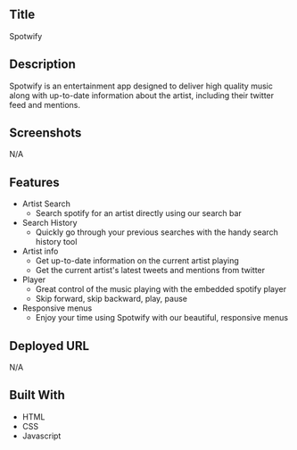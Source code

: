 ## Title
Spotwify

## Description
Spotwify is an entertainment app designed to deliver high quality music along with up-to-date information about the artist, including their twitter feed and mentions. 

## Screenshots
N/A

## Features 
- Artist Search
  - Search spotify for an artist directly using our search bar
- Search History
  - Quickly go through your previous searches with the handy search history tool
- Artist info
  - Get up-to-date information on the current artist playing
  - Get the current artist's latest tweets and mentions from twitter
- Player
  - Great control of the music playing with the embedded spotify player
  - Skip forward, skip backward, play, pause
- Responsive menus
  - Enjoy your time using Spotwify with our beautiful, responsive menus

## Deployed URL
N/A

## Built With
- HTML
- CSS
- Javascript
